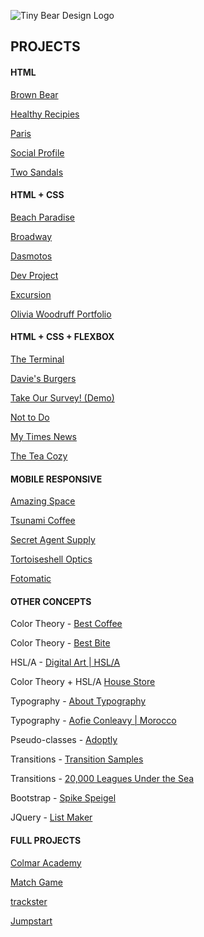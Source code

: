 ![Tiny Bear Design Logo](https://mcclaintech2011.github.io/projects/TBDLogoEmail.jpg "Tiny Bear Designs Logo")
## PROJECTS
#### HTML
[Brown Bear](https://mcclaintech2011.github.io/projects/BrownBear/index.html "BrownBear html")

[Healthy Recipies](https://mcclaintech2011.github.io/projects/HealthyRecipies/index.html "HealthyRecipies html")

[Paris](https://mcclaintech2011.github.io/projects/Paris/index.html "Paris html")

[Social Profile](https://mcclaintech2011.github.io/projects/SocialProfile/index.html "SocialProfile html")

[Two Sandals](https://mcclaintech2011.github.io/projects/TwoSandals/index.html "TwoSandals html + css")


#### HTML + CSS
[Beach Paradise](https://mcclaintech2011.github.io/projects/BeachParadise/index.html "BeachParadise html + css")

[Broadway](https://mcclaintech2011.github.io/projects/Broadway/index.html "Broadway html + css")

[Dasmotos](https://mcclaintech2011.github.io/projects/Dasmotos/index.html "Dasmotos html + css")

[Dev Project](https://mcclaintech2011.github.io/projects/DevProject/index.html "DevProject html + css")

[Excursion](https://mcclaintech2011.github.io/projects/excursion/index.html "excursion html + css")

[Olivia Woodruff Portfolio](https://mcclaintech2011.github.io/projects/OliviaWoodruffPortfolio/index.html "OliviaWoodruffPortfolio html + css")


#### HTML + CSS + FLEXBOX
[The Terminal](https://mcclaintech2011.github.io/projects/TerminalCopyPractice/index.html "Terminal html + css + flexbox")

[Davie's Burgers](https://mcclaintech2011.github.io/projects/DaviesBurgers/index.html "DaviesBurgers html + css + flexbox")

[Take Our Survey! (Demo)](https://mcclaintech2011.github.io/projects/SurveyDemo/index.html "DemoSurvey html + css + flexbox")

[Not to Do](https://mcclaintech2011.github.io/projects/ToDoApp/index.html "ToDoApp html + css + flexbox")

[My Times News](https://mcclaintech2011.github.io/projects/MyTimes/index.html "MyTimes html + css + flexbox")

[The Tea Cozy](https://mcclaintech2011.github.io/projects/TeaCozyProject/index.html "TeaCozyProject html + css + flexbox")


#### MOBILE RESPONSIVE
[Amazing Space](https://mcclaintech2011.github.io/projects/AmazingSpace/index.html "AmazingSpace mobile responsive")

[Tsunami Coffee](https://mcclaintech2011.github.io/projects/TsunamiCoffee/index.html "TsunamiCoffee mobile responsive")

[Secret Agent Supply](https://mcclaintech2011.github.io/projects/SecretAgentSupply/index.html "SecretAgentSupply mobile responsive")

[Tortoiseshell Optics](https://mcclaintech2011.github.io/projects/TortoiseshellOptics/index.html "TortoiseshellOptics mobile responsive")

[Fotomatic](https://mcclaintech2011.github.io/projects/Fotomatic/index.html "Fotomatic mobile responsive")


#### OTHER CONCEPTS
Color Theory - [Best Coffee](http://mcclaintech2011.github.io/projects/BestCoffee/index.html "BestCoffee color theory")

Color Theory - [Best Bite](http://mcclaintech2011.github.io/projects/BestBite/index.html "BestBite color theory")

HSL/A - [Digital Art | HSL/A](http://mcclaintech2011.github.io/projects/DigitalArt/index.html "DigitalArt HSL/A")

Color Theory + HSL/A [House Store](http://mcclaintech2011.github.io/projects/HouseStore/index.html "HouseStore color theory + HSL/A")

Typography - [About Typography](http://mcclaintech2011.github.io/projects/AboutTypography/index.html "AboutTypography typography")

Typography - [Aofie Conleavy | Morocco](http://mcclaintech2011.github.io/projects/AofieConleavy/index.html "AofieConleavy typography")

Pseudo-classes - [Adoptly](http://mcclaintech2011.github.io/projects/Adoptly/index.html "Adoptly pseudo-classes")

Transitions - [Transition Samples](http://mcclaintech2011.github.io/projects/TransitionSample/index.html "Transition Sample pseudo-classes")

Transitions - [20,000 Leagues Under the Sea](http://mcclaintech2011.github.io/projects/20000Leagues/index.html "20000Leagues transitions")

Bootstrap - [Spike Speigel](http://mcclaintech2011.github.io/projects/SpikeSpeigel/index.html "SpikeSpeigel bootstrap")

JQuery - [List Maker](http://mcclaintech2011.github.io/projects/ListMaker/index.html "ListMaker JQuery")


#### FULL PROJECTS
[Colmar Academy](http://mcclaintech2011.github.io/projects/ColmarAcademy/index.html "Colmar Academy full project")

[Match Game](http://mcclaintech2011.github.io/projects/MatchGame/index.html "Match Game full project")

[trackster](http://mcclaintech2011.github.io/projects/Trackster/index.html "trackster full project")

[Jumpstart](http://mcclaintech2011.github.io/projects/Jumpstart/index.html "Jumpstart full project")
